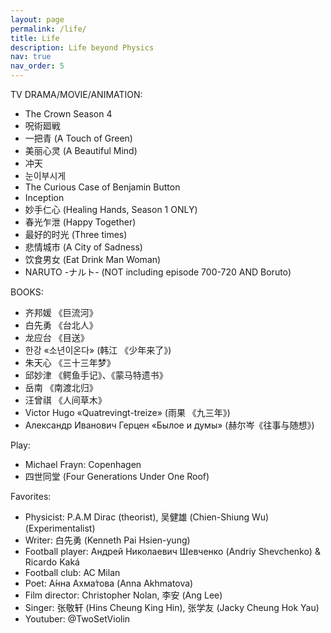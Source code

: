 ```yaml
---
layout: page
permalink: /life/
title: Life 
description: Life beyond Physics
nav: true
nav_order: 5
---
```


TV DRAMA/MOVIE/ANIMATION:
- The Crown Season 4 
- 呪術廻戦
- 一把青 (A Touch of Green) 
- 美丽心灵 (A Beautiful Mind)
- 冲天
- 눈이부시게
- The Curious Case of Benjamin Button
- Inception 
- 妙手仁心 (Healing Hands, Season 1 ONLY)
- 春光乍泄 (Happy Together)
- 最好的时光 (Three times)
- 悲情城市 (A City of Sadness)
- 饮食男女 (Eat Drink Man Woman)
- NARUTO -ナルト- (NOT including episode 700-720 AND Boruto)

BOOKS:
- 齐邦媛 《巨流河》
- 白先勇 《台北人》 
- 龙应台 《目送》 
- 한강 «소년이온다» (韩江 《少年来了》)
- 朱天心 《三十三年梦》
- 邱妙津 《鳄鱼手记》、《蒙马特遗书》
- 岳南 《南渡北归》
- 汪曾祺 《人间草木》
- Victor Hugo «Quatrevingt-treize» (雨果 《九三年》)
- Александр Иванович Герцен «Былое и думы» (赫尔岑《往事与随想》)

Play:
- Michael Frayn: Copenhagen
- 四世同堂 (Four Generations Under One Roof)

Favorites:
- Physicist: P.A.M Dirac (theorist), 吴健雄 (Chien-Shiung Wu) (Experimentalist)
- Writer: 白先勇 (Kenneth Pai Hsien-yung)
- Football player: Андрей Николаевич Шевченко (Andriy Shevchenko) & Ricardo Kaká
- Football club: AC Milan
- Poet: А́нна Ахма́това (Anna Akhmatova)
- Film director: Christopher Nolan, 李安 (Ang Lee)
- Singer: 张敬轩 (Hins Cheung King Hin), 张学友 (Jacky Cheung Hok Yau)
- Youtuber: @TwoSetViolin 
